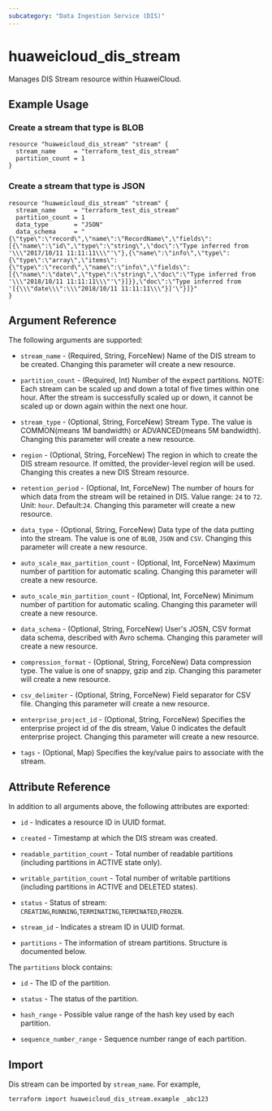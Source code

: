 ```yaml
---
subcategory: "Data Ingestion Service (DIS)"
---
```


# huaweicloud_dis_stream

Manages DIS Stream resource within HuaweiCloud.

## Example Usage

### Create a stream that type is BLOB

```hcl
resource "huaweicloud_dis_stream" "stream" {
  stream_name     = "terraform_test_dis_stream"
  partition_count = 1
}
```

### Create a stream that type is JSON

```hcl
resource "huaweicloud_dis_stream" "stream" {
  stream_name     = "terraform_test_dis_stream"
  partition_count = 1
  data_type       = "JSON"
  data_schema     = "{\"type\":\"record\",\"name\":\"RecordName\",\"fields\":[{\"name\":\"id\",\"type\":\"string\",\"doc\":\"Type inferred from '\\\"2017/10/11 11:11:11\\\"'\"},{\"name\":\"info\",\"type\":{\"type\":\"array\",\"items\":{\"type\":\"record\",\"name\":\"info\",\"fields\":[{\"name\":\"date\",\"type\":\"string\",\"doc\":\"Type inferred from '\\\"2018/10/11 11:11:11\\\"'\"}]}},\"doc\":\"Type inferred from '[{\\\"date\\\":\\\"2018/10/11 11:11:11\\\"}]'\"}]}"
}
```

## Argument Reference

The following arguments are supported:

* `stream_name` - (Required, String, ForceNew) Name of the DIS stream to be created.
  Changing this parameter will create a new resource.

* `partition_count` - (Required, Int) Number of the expect partitions. NOTE: Each stream can be scaled up and down a
  total of five times within one hour. After the stream is successfully scaled up or down, it cannot be scaled up or
  down again within the next one hour.

* `stream_type` - (Optional, String, ForceNew) Stream Type. The value is COMMON(means 1M bandwidth) or ADVANCED(means 5M
  bandwidth). Changing this parameter will create a new resource.

* `region` - (Optional, String, ForceNew) The region in which to create the DIS stream resource. If omitted, the
  provider-level region will be used. Changing this creates a new DIS Stream resource.

* `retention_period` - (Optional, Int, ForceNew) The number of hours for which data from the stream will be retained in DIS.
  Value range: `24` to `72`. Unit: `hour`. Default:`24`. Changing this parameter will create a new resource.

* `data_type` - (Optional, String, ForceNew) Data type of the data putting into the stream. The value is one of `BLOB`,
  `JSON` and `CSV`. Changing this parameter will create a new resource.

* `auto_scale_max_partition_count` - (Optional, Int, ForceNew) Maximum number of partition for automatic scaling.
  Changing this parameter will create a new resource.

* `auto_scale_min_partition_count` - (Optional, Int, ForceNew) Minimum number of partition for automatic scaling.
  Changing this parameter will create a new resource.

* `data_schema` - (Optional, String, ForceNew) User's JOSN, CSV format data schema, described with Avro schema. Changing
  this parameter will create a new resource.

* `compression_format` - (Optional, String, ForceNew) Data compression type. The value is one of snappy, gzip and zip.
  Changing this parameter will create a new resource.

* `csv_delimiter` - (Optional, String, ForceNew) Field separator for CSV file. Changing this parameter will create a new
  resource.

* `enterprise_project_id` - (Optional, String, ForceNew) Specifies the enterprise project id of the dis stream, Value 0
  indicates the default enterprise project. Changing this parameter will create a new resource.

* `tags` - (Optional, Map) Specifies the key/value pairs to associate with the stream.

## Attribute Reference

In addition to all arguments above, the following attributes are exported:

* `id` - Indicates a resource ID in UUID format.

* `created` - Timestamp at which the DIS stream was created.

* `readable_partition_count` - Total number of readable partitions (including partitions in ACTIVE state only).

* `writable_partition_count` - Total number of writable partitions (including partitions in ACTIVE and DELETED states).

* `status` - Status of stream: `CREATING`,`RUNNING`,`TERMINATING`,`TERMINATED`,`FROZEN`.

* `stream_id` - Indicates a stream ID in UUID format.

* `partitions` - The information of stream partitions. Structure is documented below.

The `partitions` block contains:

* `id` - The ID of the partition.

* `status` - The status of the partition.

* `hash_range` - Possible value range of the hash key used by each partition.

* `sequence_number_range` - Sequence number range of each partition.

## Import

Dis stream can be imported by `stream_name`. For example,

```
terraform import huaweicloud_dis_stream.example _abc123
```
